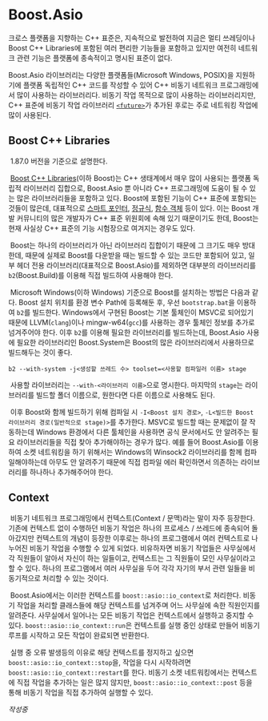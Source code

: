 # Boost.Asio

크로스 플랫폼을 지향하는 C++ 표준은, 지속적으로 발전하여 지금은 멀티 쓰레딩이나 Boost C++ Libraries에 포함된 여러 편리한 기능들을 포함하고 있지만 여전히 네트워크 관련 기능은 플랫폼에 종속적이고 명시된 표준이 없다.

Boost.Asio 라이브러리는 다양한 플랫폼들(Microsoft Windows, POSIX)을 지원하기에 플랫폼 독립적인 C++ 코드를 작성할 수 있어 C++ 비동기 네트워크 프로그래밍에서 많이 사용하는 라이브러리다. 비동기 작업 목적으로 많이 사용하는 라이브러리지만, C++ 표준에 비동기 작업 라이브러리 [`<future>`](../../std/doc/asynchronous_threading.md#stdpromiset-stdfuturet)가 추가된 후로는 주로 네트워킹 작업에 많이 사용된다.


## Boost C++ Libraries

&nbsp;1.87.0 버전을 기준으로 설명한다.


&nbsp;[Boost C++ Libraries](https://www.boost.org/)(이하 Boost)는 C++ 생태계에서 매우 많이 사용되는 플랫폼 독립적 라이브러리 집합으로, Boost.Asio 뿐 아니라 C++ 프로그래밍에 도움이 될 수 있는 많은 라이브러리들을 포함하고 있다. Boost에 포함된 기능이 C++ 표준에 포함되는 것들이 많은데, 대표적으로 [스마트 포인터](../../std/doc/smart_pointers.md), [정규식](../../std/doc/regular_expressions.md), [함수 객체](../../std/doc/functional.md) 등이 있다. 이는 Boost 개발 커뮤니티의 많은 개발자가 C++ 표준 위원회에 속해 있기 때문이기도 한데, Boost는 현재 사실상 C++ 표준의 기능 시험장으로 여겨지는 경우도 있다.


&nbsp;Boost는 하나의 라이브러리가 아닌 라이브러리 집합이기 때문에 그 크기도 매우 방대한데, 때문에 실제로 Boost를 다운받을 때는 빌드할 수 있는 코드만 포함되어 있고, 일부 헤더 전용 라이브러리(대표적으로 Boost.Asio)를 제외하면 대부분의 라이브러리를 `b2`(Boost.Build)를 이용해 직접 빌드하여 사용해야 한다.


&nbsp;Microsoft Windows(이하 Windows) 기준으로 Boost를 설치하는 방법은 다음과 같다. Boost 설치 위치를 환경 변수 Path에 등록해둔 후, 우선 `bootstrap.bat`을 이용하여 `b2`를 빌드한다. Windows에서 구현된 Boost는 기본 툴체인이 MSVC로 되어있기 때문에 LLVM(`clang`)이나 mingw-w64(`gcc`)를 사용하는 경우 툴체인 정보를 추가로 넘겨주어야 한다. 이후 `b2`를 이용해 필요한 라이브러리를 빌드하는데, Boost.Asio 사용에 필요한 라이브러리인 Boost.System은 Boost의 많은 라이브러리에서 사용하므로 빌드해두는 것이 좋다.

```Shell
b2 --with-system -j<생성할 쓰레드 수> toolset=<사용할 컴파일러 이름> stage
```

&nbsp;사용할 라이브러리는 `--with-<라이브러리 이름>`으로 명시한다. 마지막의 `stage`는 라이브러리를 빌드할 폴더 이름으로, 원한다면 다른 이름으로 사용해도 된다.


&nbsp;이후 Boost와 함께 빌드하기 위해 컴파일 시 `-I<Boost 설치 경로>`, `-L<빌드한 Boost 라이브러리 경로(일반적으로 stage)>`를 추가한다. MSVC로 빌드할 때는 문제없이 잘 작동하는데 Windows 환경에서 다른 툴체인을 사용하면 공식 문서에서도 안 알려주는 필요 라이브러리들을 직접 찾아 추가해야하는 경우가 많다. 예를 들어 Boost.Asio를 이용하여 소켓 네트워킹을 하기 위해서는 Windows의 Winsock2 라이브러리를 함께 컴파일해야하는데 아무도 안 알려주기 때문에 직접 컴파일 에러 확인하면서 의존하는 라이브러리를 하나하나 추가해주어야 한다.


## Context

&nbsp;비동기 네트워크 프로그래밍에서 컨텍스트(Context / 문맥)라는 말이 자주 등장한다. 기존에 컨텍스트 없이 수행하던 비동기 작업은 하나의 프로세스 / 쓰레드에 종속되어 돌아갔지만 컨텍스트의 개념이 등장한 이후로는 하나의 프로그램에서 여러 컨텍스트로 나누어진 비동기 작업을 수행할 수 있게 되었다. 비유하자면 비동기 작업들은 사무실에서 각 직원들이 알아서 자신이 하는 일들이고, 컨텍스트는 그 직원들이 모인 사무실이라고 할 수 있다. 하나의 프로그램에서 여러 사무실을 두어 각각 자기의 부서 관련 일들을 비동기적으로 처리할 수 있는 것이다.


&nbsp;Boost.Asio에서는 이러한 컨텍스트를 `boost::asio::io_context`로 처리한다. 비동기 작업을 처리할 클래스들에 해당 컨텍스트를 넘겨주며 어느 사무실에 속한 직원인지를 알려준다. 사무실에서 일어나는 모든 비동기 작업은 컨텍스트에서 실행하고 중지할 수 있다. `boost::asio::io_context::run`은 컨텍스트를 실행 중인 상태로 만들어 비동기 루프를 시작하고 모든 작업이 완료되면 반환한다.


&nbsp;실행 중 오류 발생등의 이유로 해당 컨텍스트를 정지하고 싶으면 `boost::asio::io_context::stop`을, 작업을 다시 시작하려면 `boost::asio::io_context::restart`를 한다. 비동기 소켓 네트워킹에서는 컨텍스트에 직접 작업을 추가하는 일은 많지 않지만, `boost::asio::io_context::post` 등을 통해 비동기 작업을 직접 추가하여 실행할 수 있다.


*작성중*

